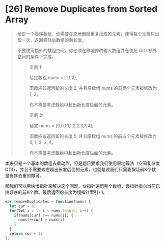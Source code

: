 # [26] Remove Duplicates from Sorted Array

>给定一个排序数组，你需要在原地删除重复出现的元素，使得每个元素只出现一次，返回移除后数组的新长度。
>
>不要使用额外的数组空间，你必须在原地修改输入数组并在使用 O(1) 额外空间的条件下完成。
>
>>示例 1:
>>
>>给定数组 nums = [1,1,2],
>>
>>函数应该返回新的长度 2, 并且原数组 nums 的前两个元素被修改为 1, 2。
>>
>>你不需要考虑数组中超出新长度后面的元素。
>>
>>示例 2:
>>
>>给定 nums = [0,0,1,1,1,2,2,3,3,4],
>>
>>函数应该返回新的长度 5, 并且原数组 nums 的前五个元素被修改为 0, 1, 2, 3, 4。
>>
>>你不需要考虑数组中超出新长度后面的元素。

本来只是一个基本的数组去重动作，但是题目要求我们使用原地算法（空间复杂度O(1)），并且不需要考虑超出长度后面的元素，也就是说我们只需要保证前K个数是有序去重的即可。

那我们可以用快慢指针来解决这个问题。快指针遍历整个数组，慢指针指向当前已排好序的前K个数。最后返回的长度为慢指针索引+1。

```js
var removeDuplicates = function(nums) {
  let cur = 0;
  for(let i = 1; i < nums.length; i++) {
    if(nums[cur] !== nums[i]) {
      nums[++cur] = nums[i]
    }
  }
  return cur + 1;
};
```
